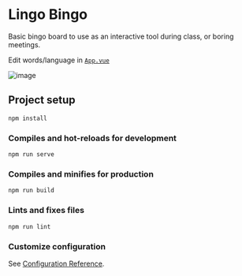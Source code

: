 # Lingo Bingo
Basic bingo board to use as an interactive tool during class, or boring meetings.

Edit words/language in [`App.vue`](https://github.com/postmodernistx/lingobingo/blob/master/src/App.vue)

![image](https://user-images.githubusercontent.com/18628999/215314546-998e5cb4-f57a-428f-bad7-60e0c7b97ddc.png)


## Project setup
```
npm install
```

### Compiles and hot-reloads for development
```
npm run serve
```

### Compiles and minifies for production
```
npm run build
```

### Lints and fixes files
```
npm run lint
```

### Customize configuration
See [Configuration Reference](https://cli.vuejs.org/config/).
